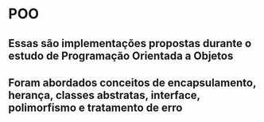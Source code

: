 # POO
## Essas são implementações propostas durante o estudo de Programação Orientada a Objetos
## Foram abordados conceitos de encapsulamento, herança, classes abstratas, interface, polimorfismo e tratamento de erro
 
